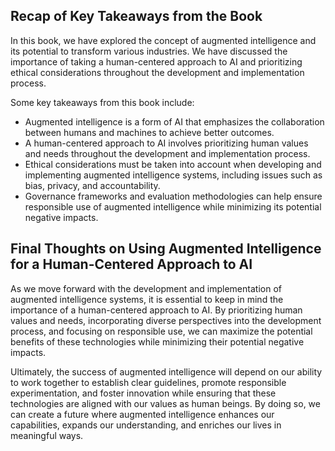 
Recap of Key Takeaways from the Book
------------------------------------

In this book, we have explored the concept of augmented intelligence and its potential to transform various industries. We have discussed the importance of taking a human-centered approach to AI and prioritizing ethical considerations throughout the development and implementation process.

Some key takeaways from this book include:

* Augmented intelligence is a form of AI that emphasizes the collaboration between humans and machines to achieve better outcomes.
* A human-centered approach to AI involves prioritizing human values and needs throughout the development and implementation process.
* Ethical considerations must be taken into account when developing and implementing augmented intelligence systems, including issues such as bias, privacy, and accountability.
* Governance frameworks and evaluation methodologies can help ensure responsible use of augmented intelligence while minimizing its potential negative impacts.

Final Thoughts on Using Augmented Intelligence for a Human-Centered Approach to AI
----------------------------------------------------------------------------------

As we move forward with the development and implementation of augmented intelligence systems, it is essential to keep in mind the importance of a human-centered approach to AI. By prioritizing human values and needs, incorporating diverse perspectives into the development process, and focusing on responsible use, we can maximize the potential benefits of these technologies while minimizing their potential negative impacts.

Ultimately, the success of augmented intelligence will depend on our ability to work together to establish clear guidelines, promote responsible experimentation, and foster innovation while ensuring that these technologies are aligned with our values as human beings. By doing so, we can create a future where augmented intelligence enhances our capabilities, expands our understanding, and enriches our lives in meaningful ways.